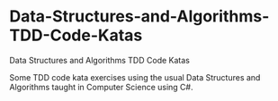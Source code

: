 # Data-Structures-and-Algorithms-TDD-Code-Katas
Data Structures and Algorithms TDD Code Katas

Some TDD code kata exercises using the usual Data Structures and Algorithms taught in Computer Science using C#.
